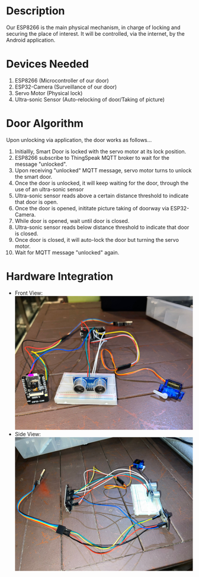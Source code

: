# Description </br>
Our ESP8266 is the main physical mechanism, in charge of locking and securing the place of
interest. It will be controlled, via the internet, by the Android application. 

# Devices Needed </br>
1. ESP8266 (Microcontroller of our door)
2. ESP32-Camera (Surveillance of our door)
2. Servo Motor (Physical lock)
3. Ultra-sonic Sensor (Auto-relocking of door/Taking of picture)

# Door Algorithm </br>
Upon unlocking via application, the door works as follows...
1. Initiallly, Smart Door is locked with the servo motor at its lock position.
2. ESP8266 subscribe to ThingSpeak MQTT broker to wait for the message "unlocked".
3. Upon receiving "unlocked" MQTT message, servo motor turns to unlock the smart door.
4. Once the door is unlocked, it will keep waiting for the door, through the use of an ultra-sonic sensor
4. Ultra-sonic sensor reads above a certain distance threshold to indicate that door is open.
5. Once the door is opened, inititate picture taking of doorway via ESP32-Camera.
6. While door is opened, wait until door is closed.
7. Ultra-sonic sensor reads below distance threshold to indicate that door is closed.
8. Once door is closed, it will auto-lock the door but turning the servo motor.
9. Wait for MQTT message "unlocked" again.

# Hardware Integration </br>
- Front View:
![- Front View](/Img/HardwareConnections.jpeg) </br>
- Side View:
![- Side View](/Img/HardwareConnections_2.jpeg)
